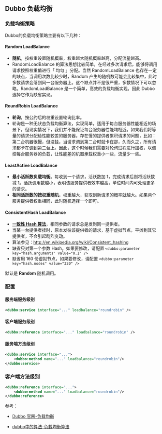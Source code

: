 ## Dubbo 负载均衡

### 负载均衡策略

Dubbo的负载均衡策略主要有以下几种：

#### Random LoadBalance

- **随机**，按权重设置随机概率，权重越大随机概率越高，分配流量越高。
- RandomLoadBalance 的算法思想比较简单，在经过多次请求后，能够将调用请求按照权重值进行「 均匀 」分配。当然 RandomLoadBalance 也存在一定的缺点，当调用次数比较少时，Random 产生的随机数可能会比较集中，此时多数请求会落到同一台服务器上。这个缺点并不是很严重，多数情况下可以忽略。RandomLoadBalance 是一个简单，高效的负载均衡实现，因此 Dubbo 选择它作为缺省实现。

#### RoundRobin LoadBalance

- **轮询**，按公约后的权重设置轮询比率。
- 轮询是一种无状态负载均衡算法，实现简单，适用于每台服务器性能相近的场景下。但现实情况下，我们并不能保证每台服务器性能均相近。如果我们将等量的请求分配给性能较差的服务器，存在慢的提供者累积请求的问题，比如：第二台机器很慢，但没挂，当请求调到第二台时就卡在那，久而久之，所有请求都卡在调到第二台上。因此，这个时候我们需要对轮询过程进行加权，以调控每台服务器的负载，让性能差的机器承载权重小一些，流量少一些。

#### LeastActive LoadBalance

- **最小活跃数负载均衡**。每收到一个请求，活跃数加 1，完成请求后则将活跃数减 1。活跃调用数越小，表明该服务提供者效率越高，单位时间内可处理更多的请求。
- **相同活跃数的按权重随机**，权重越大，获取到新请求的概率就越大。如果两个服务提供者权重相同，此时随机选择一个即可。

#### ConsistentHash LoadBalance

- **[一致性 Hash 算法]()**，相同参数的请求总是发到同一提供者。
- 当某一台提供者挂时，原本发往该提供者的请求，基于虚拟节点，平摊到其它提供者，不会引起剧烈变动。
- 算法参见：http://en.wikipedia.org/wiki/Consistent_hashing
- 缺省只对第一个参数 Hash，如果要修改，请配置 `<dubbo:parameter key="hash.arguments" value="0,1" />`
- 缺省用 160 份虚拟节点，如果要修改，请配置 `<dubbo:parameter key="hash.nodes" value="320" />`



默认是 **Random** 随机调用。



### 配置

#### 服务端服务级别

```xml
<dubbo:service interface="..." loadbalance="roundrobin" />
```

#### 客户端服务级别

```xml
<dubbo:reference interface="..." loadbalance="roundrobin" />
```

#### 服务端方法级别

```xml
<dubbo:service interface="...">
    <dubbo:method name="..." loadbalance="roundrobin"/>
</dubbo:service>
```

### 客户端方法级别

```xml
<dubbo:reference interface="...">
    <dubbo:method name="..." loadbalance="roundrobin"/>
</dubbo:reference>
```



参考：

- [Dubbo 官网-负载均衡](https://dubbo.apache.org/zh-cn/docs/user/demos/loadbalance.html)

- [dubbo中的算法-负载均衡算法](https://www.jianshu.com/p/121592a06f3d)